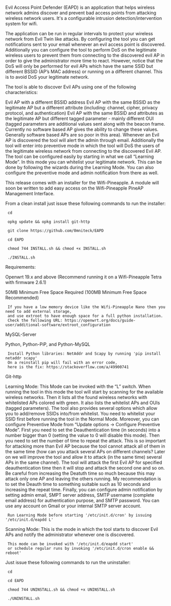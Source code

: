 Evil Access Point Defender (EAPD) is an application that helps wireless network admins discover and prevent bad access points from attacking wireless network users. It's a configurable intrusion detection/intervention system for wifi.

The application can be run in regular intervals to protect your wireless network from Evil Twin like attacks. By configuring the tool you can get notifications sent to your email whenever an evil access point is discovered. Additionally you can configure the tool to perform DoS on the legitimate wireless users to prevent them from connecting to the discovered evil AP in order to give the administrator more time to react. However, notice that the DoS will only be performed for evil APs which have the same SSID but different BSSID (AP’s MAC address) or running on a different channel. This is to avoid DoS your legitimate network.

The tool is able to discover Evil APs using one of the following characteristics:

Evil AP with a different BSSID address Evil AP with the same BSSID as the legitimate AP but a different attribute (including: channel, cipher, privacy protocol, and authentication) Evil AP with the same BSSID and attributes as the legitimate AP but different tagged parameter - mainly different OUI (tagged parameters are additional values sent along with the beacon frame. Currently no software based AP gives the ability to change these values. Generally software based APs are so poor in this area). Whenever an Evil AP is discovered the tool will alert the admin through email. Additionally the tool will enter into preventive mode in which the tool will DoS the users of the legitimate wireless network from connecting to the discovered Evil AP. The tool can be configured easily by starting in what we call “Learning Mode”. In this mode you can whitelist your legitimate network. This can be done by following the wizards during the Learning Mode. You can also configure the preventive mode and admin notification from there as well.

This release comes with an installer for the Wifi-Pineapple. A module will soon be written to add easy access on the Wifi-Pineapple PineAP Management Interface.

From a clean install just issue these following commands to run the installer:

     cd

     opkg update && opkg install git-http

     git clone https://github.com/0mniteck/EAPD

     cd EAPD

     chmod 744 INSTALL.sh && chmod +x INSTALL.sh 

     ./INSTALL.sh

Requirements:

Openwrt 19.x and above (Recommend running it on a Wifi-Pineapple Tetra with firmware 2.6.1)

50MB Minimum Free Space Required (100MB Minimum Free Space Recommended)

     If you have a low memory device like the Wifi-Pineapple Nano then you need to add external storage,
     and use extroot to have enough space for a full python installation.
     Check the following URL: https://openwrt.org/docs/guide-user/additional-software/extroot_configuration

MySQL-Server

Python, Python-PiP, and Python-MySQL

     Install Python libraries: NetAddr and Scapy by running 'pip install netaddr scapy'
     On a reinstall pip will fail with an error code,
     here is the fix: https://stackoverflow.com/a/49900741

Git-http

Learning Mode: This Mode can be invoked with the “L” switch. When running the tool in this mode the tool will start by scanning for the available wireless networks. Then it lists all the found wireless networks with whitelisted APs colored with green. It also lists the whitelist APs and OUIs (tagged parameters). The tool also provides several options which allow you to add/remove SSIDs into/from whitelist. You need to whitelist your SSID first before running the tool in the Normal Mode. Moreover, you can configure Preventive Mode from “Update options -> Configure Preventive Mode”. First you need to set the Deauthentication time (in seconds) into a number bigger than 0 (setting the value to 0 will disable this mode). Then you need to set the number of time to repeat the attack. This is so important for attacking more than Evil AP because the tool cannot attack all of them in the same time (how can you attack several APs on different channels? Later on we will improve the tool and allow it to attack (in the same time) several APs in the same channel). The tool will attack the first Evil AP for specified deauthentication time then it will stop and attack the second one and so on. Be careful from increasing the Deatuth time so much because this may attack only one AP and leaving the others running. My recommendation is to set the Deauth time to something suitable such as 10 seconds and increasing the repeat time. Finally, you can configure admin notification by setting admin email, SMPT server address, SMTP username (complete email address) for authentication purpose, and SMTP password. You can use any account on Gmail or your internal SMTP server account.

     Run Learning Mode before starting '/etc/init.d/cron' by issuing '/etc/init.d/eapdd L'

Scanning Mode: This is the mode in which the tool starts to discover Evil APs and notify the administrator whenever one is discovered.

     This mode can be invoked with '/etc/init.d/eapdd start'
     or schedule regular runs by invoking '/etc/init.d/cron enable && reboot'

Just issue these following commands to run the uninstaller:

     cd

     cd EAPD

     chmod 744 UNINSTALL.sh && chmod +x UNINSTALL.sh 

     ./UNINSTALL.sh